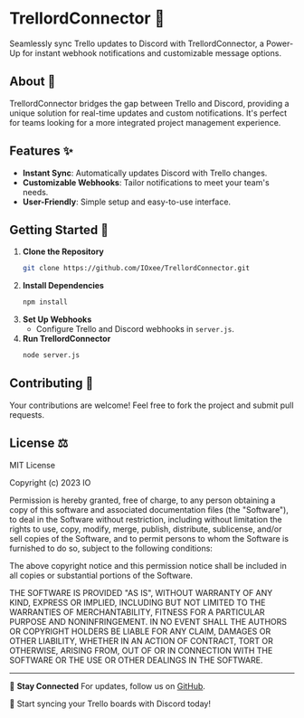 
# TrellordConnector 🚀

Seamlessly sync Trello updates to Discord with TrellordConnector, a Power-Up for instant webhook notifications and customizable message options. 

## About 📖

TrellordConnector bridges the gap between Trello and Discord, providing a unique solution for real-time updates and custom notifications. It's perfect for teams looking for a more integrated project management experience.

## Features ✨
- **Instant Sync**: Automatically updates Discord with Trello changes.
- **Customizable Webhooks**: Tailor notifications to meet your team's needs.
- **User-Friendly**: Simple setup and easy-to-use interface.

## Getting Started 🌟
1. **Clone the Repository**
   ```bash
   git clone https://github.com/IOxee/TrellordConnector.git
   ```
2. **Install Dependencies**
   ```bash
   npm install
   ```
3. **Set Up Webhooks**
   - Configure Trello and Discord webhooks in `server.js`.
4. **Run TrellordConnector**
   ```bash
   node server.js
   ```

## Contributing 🤝
Your contributions are welcome! Feel free to fork the project and submit pull requests.

## License ⚖️
MIT License

Copyright (c) 2023 IO

Permission is hereby granted, free of charge, to any person obtaining a copy
of this software and associated documentation files (the "Software"), to deal
in the Software without restriction, including without limitation the rights
to use, copy, modify, merge, publish, distribute, sublicense, and/or sell
copies of the Software, and to permit persons to whom the Software is
furnished to do so, subject to the following conditions:

The above copyright notice and this permission notice shall be included in all
copies or substantial portions of the Software.

THE SOFTWARE IS PROVIDED "AS IS", WITHOUT WARRANTY OF ANY KIND, EXPRESS OR
IMPLIED, INCLUDING BUT NOT LIMITED TO THE WARRANTIES OF MERCHANTABILITY,
FITNESS FOR A PARTICULAR PURPOSE AND NONINFRINGEMENT. IN NO EVENT SHALL THE
AUTHORS OR COPYRIGHT HOLDERS BE LIABLE FOR ANY CLAIM, DAMAGES OR OTHER
LIABILITY, WHETHER IN AN ACTION OF CONTRACT, TORT OR OTHERWISE, ARISING FROM,
OUT OF OR IN CONNECTION WITH THE SOFTWARE OR THE USE OR OTHER DEALINGS IN THE
SOFTWARE.


---

🔗 **Stay Connected**
For updates, follow us on [GitHub](https://github.com/IOxee/TrellordConnector).

🎉 Start syncing your Trello boards with Discord today!
